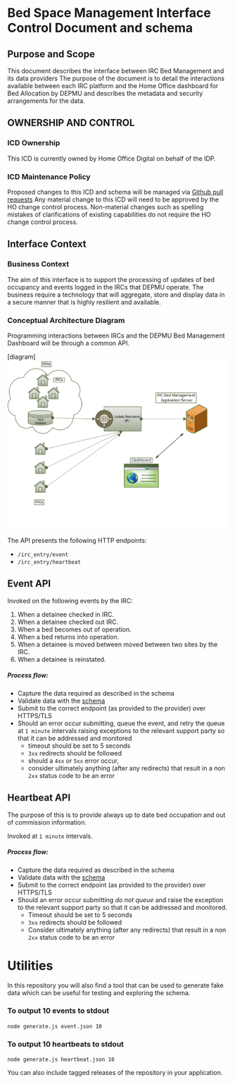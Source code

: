 # Bed Space Management Interface Control Document and schema

## Purpose and Scope
This document describes the interface between IRC Bed Management and its data providers
The purpose of the document is to detail the interactions available between each IRC platform and the Home Office dashboard for Bed Allocation by DEPMU and describes the metadata and security arrangements for the data.

## OWNERSHIP AND CONTROL

### ICD Ownership
This ICD is currently owned by Home Office Digital on behalf of the IDP.

### ICD Maintenance Policy
Proposed changes to this ICD and schema will be managed via [Github pull requests](https://help.github.com/articles/using-pull-requests/)
Any material change to this ICD will need to be approved by the HO change control process.
Non-material changes such as spelling mistakes of clarifications of existing capabilities do not require the HO change control process.


## Interface Context

### Business Context
The aim of this interface is to support the processing of updates of bed occupancy and events logged in the IRCs that DEPMU operate.
The business require a technology that will aggregate, store and display data in a secure manner that is highly resilient and available.

### Conceptual Architecture Diagram

Programming interactions between IRCs and the DEPMU Bed Management Dashboard will be through a common API. 

[diagram]
![Conceptual Architecture Diagram](./assets/architecture_diagram.png)

The API presents the following HTTP endpoints:
- `/irc_entry/event`
- `/irc_entry/heartbeat`

## Event API
Invoked on the following events by the IRC:

1. When a detainee checked in IRC.
1. When a detainee checked out IRC.
1. When a bed becomes out of operation.
1. When a bed returns into operation.
1. When a detainee is moved between moved between two sites by the IRC.
1. When a detainee is reinstated.

##### Process flow:
- Capture the data required as described in the schema
- Validate data with the [schema](./event.json)
- Submit to the correct endpoint (as provided to the provider) over HTTPS/TLS
- Should an error occur submitting, queue the event, and retry the queue at `1 minute` intervals raising exceptions to the relevant support party so that it can be addressed and monitored
  - timeout should be set to 5 seconds
  - `3xx` redirects should be followed
  - should a `4xx` or `5xx` error occur, 
  - consider ultimately anything (after any redirects) that result in a non `2xx` status code to be an error

## Heartbeat API
The purpose of this is to provide always up to date bed occupation and out of commission information.

Invoked at `1 minute` intervals.
##### Process flow:
- Capture the data required as described in the schema
- Validate data with the [schema](./heartbeat.json)
- Submit to the correct endpoint (as provided to the provider) over HTTPS/TLS
- Should an error occur submitting *do not queue* and raise the exception to the relevant support party so that it can be addressed and monitored.
  - Timeout should be set to 5 seconds
  - `3xx` redirects should be followed
  - Consider ultimately anything (after any redirects) that result in a non `2xx` status code to be an error

# Utilities
In this repository you will also find a tool that can be used to generate fake data which can be useful for testing and exploring the schema.
### To output 10 events to stdout
```shell
node generate.js event.json 10
```
### To output 10 heartbeats to stdout
```shell
node generate.js heartbeat.json 10
```
You can also include tagged releases of the repository in your application.
